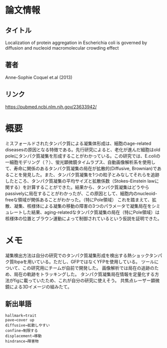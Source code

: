 # 論文情報
## タイトル
Localization of protein aggregation in Escherichia coli is governed by diffusion and nucleoid macromolecular crowding effect
## 著者
Anne-Sophie Coquel et.al (2013)
## リンク
https://pubmed.ncbi.nlm.nih.gov/23633942/

# 概要
ミスフォールドされたタンパク質による凝集体形成は、細胞のage-related diseasesの原因となる特徴である。先行研究によると、老化が進んだ細胞はold poleにタンパク質凝集を形成することがわかっている。この研究では、E.coliの一細胞モデリング（？）、蛍光顕微鏡タイムラプス、自動画像解析系を使用して、寿命に関係のあるタンパク質凝集の局在が拡散的(Diffusive, Brownian)であることを発見した。また、タンパク質凝集を1つの粒子とみなしてそれらを追跡したところ、タンパク質凝集の平均サイズと拡散係数（Stokes-Einstein lawに関する）を計算することができた。結果から、タンパク質凝集はどうやらpassivelyに局在することがわかったが、この原因として、細胞内のnucleoid-freeな領域が関係あることがわかった。（特にPole領域）
これを踏まえて、拡散、凝集、核様体による凝集の移動の障害の3つのパラメータで凝集局在をシミュレートした結果、aging-relatedなタンパク質凝集の局在（特にPole領域）は核様体の位置とブラウン運動によって制御されているという仮説を証明できた。

# メモ
凝集検出方法は自分の研究でのタンパク質凝集形成を検出する熱ショックタンパク質Ibpaを用いている。ただし、GFPではなくYFPを使用している。
ツールについて、この研究用にチームが自前で開発した。
画像解析では局在の追跡のため、局在の軌跡をトラッキングした。
タンパク質凝集局在情報を定量化する方法がfigに載っていたため、これが自分の研究に使えそう。
共焦点レーザー顕微鏡による3Dイメージの組みたて。

## 新出単語
```
hallmark→trait
pave→cover up
diffusive→拡散しやすい
confine→制限する
displacement→移動
hindrance→障害物
```
